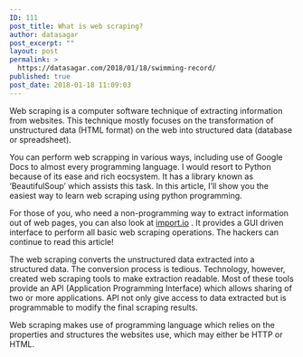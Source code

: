 ```yaml
---
ID: 111
post_title: What is web scraping?
author: datasagar
post_excerpt: ""
layout: post
permalink: >
  https://datasagar.com/2018/01/18/swimming-record/
published: true
post_date: 2018-01-18 11:09:03
---
```

Web scraping is a computer software technique of extracting information from websites. This technique mostly focuses on the transformation of unstructured data (HTML format) on the web into structured data (database or spreadsheet).

You can perform web scrapping in various ways, including use of Google Docs to almost every programming language. I would resort to Python because of its ease and rich eocsystem. It has a library known as ‘BeautifulSoup’ which assists this task. In this article, I’ll show you the easiest way to learn web scraping using python programming.

For those of you, who need a non-programming way to extract information out of web pages, you can also look at <a href="https://import.io/" target="_blank" rel="nofollow noopener noreferrer">import.io</a> . It provides a GUI driven interface to perform all basic web scraping operations. The hackers can continue to read this article!

The web scraping converts the unstructured data extracted into a structured data. The conversion process is tedious. Technology, however, created web scraping tools to make extraction readable. Most of these tools provide an API (Application Programming Interface) which allows sharing of two or more applications. API not only give access to data extracted but is programmable to modify the final scraping results.

Web scraping makes use of programming language which relies on the properties and structures the websites use, which may either be HTTP or HTML.